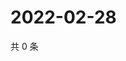 # 2022-02-28

共 0 条

<!-- BEGIN WEIBO -->
<!-- 最后更新时间 Mon Feb 28 2022 03:00:42 GMT+0800 (China Standard Time) -->

<!-- END WEIBO -->
